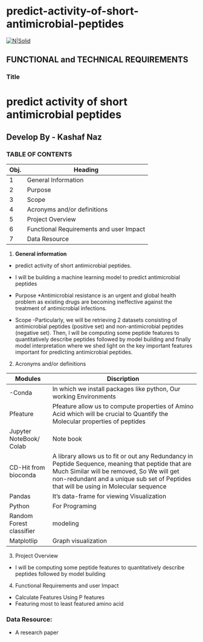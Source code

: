# predict-activity-of-short-antimicrobial-peptides
[![N|Solid](https://uploads-ssl.webflow.com/5ff6c1dbc139fb9bf9f6a511/6089ced541a4550bbc1e1a65_Dev__1_-removebg-preview.png)](https://uploads-ssl.webflow.com/5ff6c1dbc139fb9bf9f6a511/6089ced541a4550bbc1e1a65_Dev__1_-removebg-preview.png)

## **FUNCTIONAL and TECHNICAL REQUIREMENTS**


### **Title**


# predict activity of short antimicrobial peptides

## Develop By -  Kashaf Naz





### __TABLE OF CONTENTS__

**Obj.**	|**Heading**
-----------|---------------------------------------
1|	General Information 	
2|	Purpose	
3|	Scope	
4|	Acronyms and/or definitions	
5|	Project Overview	
6|	Functional Requirements and user Impact	
7|	Data Resource	




1. **General information**
- predict activity of short antimicrobial peptides.
- I will be building a machine learning model to predict antimicrobial peptides
	
-  Purpose
*Antimicrobial resistance is an urgent and global health problem as existing drugs are becoming ineffective against the treatment of antimicrobial infections.
- Scope
-Particularly, we will be retrieving 2 datasets consisting of antimicrobial peptides (positive set) and non-antimicrobial peptides (negative set). Then, I will be computing some peptide features to quantitatively describe peptides followed by model building and finally model interpretation where we shed light on the key important features important for predicting antimicrobial peptides.
2.	Acronyms and/or definitions

Modules      |  Discription
-------------|-------------------------------------------------
-Conda	       |In which we install packages like python, Our working Environments
Pfeature      |Pfeature allow us to compute properties of Amino Acid which will be crucial to Quantify the Molecular properties of peptides 
Jupyter NoteBook/ Colab	|  Note book
CD-Hit from bioconda	|A library allows us to fit or out any Redundancy in Peptide Sequence, meaning that peptide that are Much Similar will be removed, So We will get non-redundant and a unique sub set of Peptides that will be using in Molecular sequence
Pandas	|It’s data-frame for viewing Visualization
Python	|For Programing
Random Forest classifier|	modeling
Matplotlip|	Graph visualization




3.  Project Overview
- I will be computing some peptide features to quantitatively describe peptides followed by model building
4.  Functional Requirements and user Impact
- Calculate Features Using P features
- Featuring most to least featured amino acid
### Data Resource:
- A research paper






